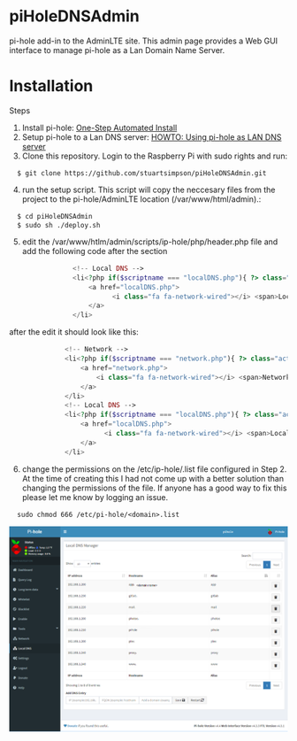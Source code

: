 # piHoleDNSAdmin
pi-hole add-in to the AdminLTE site. This admin page provides a Web GUI interface to manage pi-hole as a Lan Domain Name Server.

# Installation
Steps
1. Install pi-hole: [One-Step Automated Install](https://github.com/pi-hole/pi-hole/#one-step-automated-install) 
2. Setup pi-hole to a Lan DNS server: [HOWTO: Using pi-hole as LAN DNS server](https://discourse.pi-hole.net/t/howto-using-pi-hole-as-lan-dns-server/533)
3. Clone this repository. Login to the Raspberry Pi with sudo rights and run: 
```
  $ git clone https://github.com/stuartsimpson/piHoleDNSAdmin.git
```
4. run the setup script. This script will copy the neccesary files from the project to the pi-hole/AdminLTE location (/var/www/html/admin).:
```
  $ cd piHoleDNSAdmin
  $ sudo sh ./deploy.sh
```

5. edit the /var/www/htlm/admin/scripts/ip-hole/php/header.php file and add the following code after the <!-- Network --> section
```php
                <!-- Local DNS -->
                <li<?php if($scriptname === "localDNS.php"){ ?> class="active"<?php } ?>>
                    <a href="localDNS.php">
                          <i class="fa fa-network-wired"></i> <span>Local DNS</span>
                    </a>
                </li>
  ```
  after the edit it should look like this:
  ```php
                <!-- Network -->
                <li<?php if($scriptname === "network.php"){ ?> class="active"<?php } ?>>
                    <a href="network.php">
                        <i class="fa fa-network-wired"></i> <span>Network</span>
                    </a>
                </li>
                <!-- Local DNS -->
                <li<?php if($scriptname === "localDNS.php"){ ?> class="active"<?php } ?>>
                    <a href="localDNS.php">
                          <i class="fa fa-network-wired"></i> <span>Local DNS</span>
                    </a>
                </li>
```
6. change the permissions on the /etc/ip-hole/<domain>.list file configured in Step 2. At the time of creating this I had not come up with a better solution than changing the permissions of the file.  If anyone has a good way to fix this please let me know by logging an issue.
```
  sudo chmod 666 /etc/pi-hole/<domain>.list
```
  
![Local DNS Admin Page](https://raw.githubusercontent.com/stuartsimpson/piHoleDNSAdmin/master/Pi-holeLanDNSAdminPage.png)
